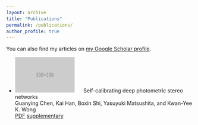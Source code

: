 ```yaml
---
layout: archive
title: "Publications"
permalink: /publications/
author_profile: true
---
```


<div class="wordwrap">You can also find my articles on <a href="{{site.author.googlescholar}}">my Google Scholar profile</a>.</div>

<div class="main-box">
    <div class="container">
      <div class="inside">
        <div class="wrapper">
           	  <ul class="team-list">
		<li>
                <img src='../images/500x300.png' width="160" style="margin-right: 20px;">
                Self-calibrating deep photometric stereo networks <br>
                Guanying Chen, Kai Han, Boxin Shi, Yasuyuki Matsushita, and Kwan-Yee K. Wong <br>
                <a href="files/CVPR19a.pdf" target="_blank">PDF</a> 
		<a href="files/CVPR19aSUPP.pdf" target="_blank">supplementary</a>
                </li>
              </ul>
        </div>
      </div>
    </div>
  </div>
